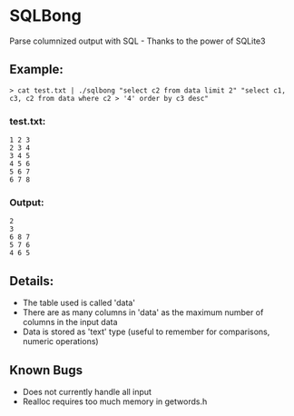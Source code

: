 
SQLBong
=======


Parse columnized output with SQL - Thanks to the power of SQLite3

## Example:

    > cat test.txt | ./sqlbong "select c2 from data limit 2" "select c1, c3, c2 from data where c2 > '4' order by c3 desc"

### test.txt:

    1 2 3
    2 3 4
    3 4 5
    4 5 6
    5 6 7
    6 7 8

### Output:

    2
    3
    6 8 7
    5 7 6
    4 6 5

Details:
--------

* The table used is called 'data'
* There are as many columns in 'data' as the maximum number of columns in the input data
* Data is stored as 'text' type (useful to remember for comparisons, numeric operations)

Known Bugs
----------

* Does not currently handle all input
* Realloc requires too much memory in getwords.h
